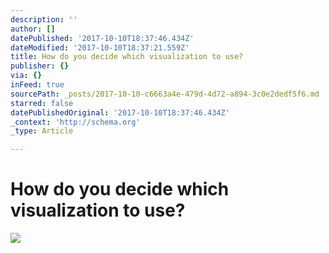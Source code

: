 ```yaml
---
description: ''
author: []
datePublished: '2017-10-10T18:37:46.434Z'
dateModified: '2017-10-10T18:37:21.559Z'
title: How do you decide which visualization to use?
publisher: {}
via: {}
inFeed: true
sourcePath: _posts/2017-10-10-c6663a4e-479d-4d72-a894-3c0e2dedf5f6.md
starred: false
datePublishedOriginal: '2017-10-10T18:37:46.434Z'
_context: 'http://schema.org'
_type: Article

---
```

# How do you decide which visualization to use?
![](https://the-grid-user-content.s3-us-west-2.amazonaws.com/8ad1c7f7-c645-494c-b8d3-e7878b8aaddc.png)